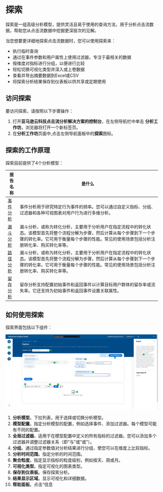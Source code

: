 # 探索

探索是一组高级分析模型，提供灵活且易于使用的查询方法，用于分析点击流数据，帮助您从点击流数据中挖掘更深层次的见解。

当您想要更详细地探索点击流数据时，您可以使用探索来：

- 执行临时查询
- 通过在事件参数和用户属性上使用过滤器，专注于最相关的数据
- 按维度对指标进行分组，以便进行比较
- 轻松切换可视化类型并深入或上卷数据
- 查看并导出摘要数据到Excel或CSV
- 将探索分析结果保存到仪表板以供共享或定期使用

## 访问探索

要访问探索，请按照以下步骤操作：

1. 打开**亚马逊云科技点击流分析解决方案的控制台**，在左侧导航栏中单击 **分析工作坊**，浏览器将打开一个新标签页。
2. 在**分析工作坊**页面中,点击左侧导航面板中的**探索**图标。


## 探索的工作原理

探索目前提供了4个分析模型：

| 报告名称 | 是什么 |
|-------------|------------|
|[事件分析](./event.md) | 事件分析用于研究特定行为事件的频率。您可以通过自定义指标、分组、过滤器和各种可视图表对用户行为进行多维分析。 |
|[漏斗分析](./funnel.md) | 漏斗分析，或称为转化分析，主要用于分析用户在指定流程中的转化状态。该模型首先将整个流程分解为步骤，然后计算从每个步骤到下一个步骤的转化率。它可用于衡量每个步骤的性能。常见的使用场景包括分析注册转化率、购买转化率等。 |
|[路径分析](./path.md) | 漏斗分析，或称为转化分析，主要用于分析用户在指定流程中的转化状态。该模型首先将整个流程分解为步骤，然后计算从每个步骤到下一个步骤的转化率。它可用于衡量每个步骤的性能。常见的使用场景包括分析注册转化率、购买转化率等。 |
|[留存分析](./retention.md) | 留存分析支持配置初始事件和返回事件以计算目标用户群体的留存率或流失率。它还支持为初始事件和返回事件设置关联属性。|


## 如何使用探索

探索界面包括以下组件：

![analytics-explore](../../images/analytics/explore/explore.png)

1. **分析模型**。下拉列表，用于选择或切换分析模型。
2. **模型配置**。指定分析模型的配置，例如选择事件、添加过滤器。每个模型可能有不同的配置。
3. **全局过滤器**。适用于在模型配置中定义的所有指标的过滤器。您可以添加多个过滤器并调整过滤器关系（即“与”或“或”）。
4. **分组**。通过指定参数值对分析结果进行分组，使您可以在维度上比较指标。
5. **分析时间范围**。指定分析的时间范围。
6. **聚合粒度**。指定显示指标的粒度级别，例如按天、周或月。
7. **可视化类型**。指定可视化的图表类型。
8. **保存到仪表板**。保存探索分析。
9.  **结果显示区域**。显示可视化和详细数据。
10. **帮助面板**。点击“信息




